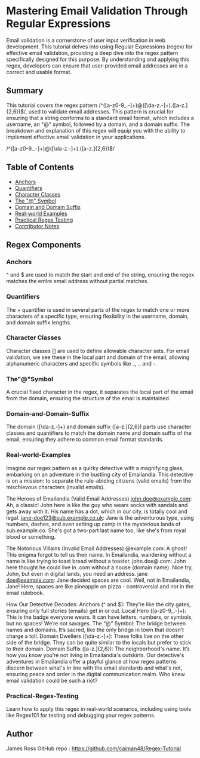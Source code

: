 # Mastering Email Validation Through Regular Expressions
Email validation is a cornerstone of user input verification in web development. This tutorial delves into using Regular Expressions (regex) for effective email validation, providing a deep dive into the regex pattern specifically designed for this purpose. By understanding and applying this regex, developers can ensure that user-provided email addresses are in a correct and usable format.

## Summary

This tutorial covers the regex pattern /^([a-z0-9_\.-]+)@([\da-z\.-]+)\.([a-z\.]{2,6})$/, used to validate email addresses. This pattern is crucial for ensuring that a string conforms to a standard email format, which includes a username, an "@" symbol, followed by a domain, and a domain suffix. The breakdown and explanation of this regex will equip you with the ability to implement effective email validation in your applications.

/^([a-z0-9_\.-]+)@([\da-z\.-]+)\.([a-z\.]{2,6})$/


## Table of Contents

- [Anchors](#anchors)
- [Quantifiers](#quantifiers)
- [Character Classes](#character-classes)
- [The "@" Symbol](#The"@"Symbol)
- [Domain and Domain Suffix](#Domain-and-Domain-Suffix)
- [Real-world Examples](#Real-world-Examples)
- [Practical Regex Testing](#Practical-Regex-Testing)
- [Contributor Notes](#Contribution-Notes)

## Regex Components

### Anchors
^ and $ are used to match the start and end of the string, ensuring the regex matches the entire email address without partial matches.

### Quantifiers
The + quantifier is used in several parts of the regex to match one or more characters of a specific type, ensuring flexibility in the username, domain, and domain suffix lengths.

### Character Classes
Character classes [] are used to define allowable character sets. For email validation, we see these in the local part and domain of the email, allowing alphanumeric characters and specific symbols like _, ., and -.

### The"@"Symbol
A crucial fixed character in the regex, it separates the local part of the email from the domain, ensuring the structure of the email is maintained.

### Domain-and-Domain-Suffix
The domain ([\da-z\.-]+) and domain suffix ([a-z\.]{2,6}) parts use character classes and quantifiers to match the domain name and domain suffix of the email, ensuring they adhere to common email format standards.

### Real-world-Examples
Imagine our regex pattern as a quirky detective with a magnifying glass, embarking on an adventure in the bustling city of Emailandia. This detective is on a mission: to separate the rule-abiding citizens (valid emails) from the mischievous characters (invalid emails).

The Heroes of Emailandia (Valid Email Addresses)
john.doe@example.com: Ah, a classic! John here is like the guy who wears socks with sandals and gets away with it. His name has a dot, which in our city, is totally cool and legal.
jane-doe123@sub.example.co.uk: Jane is the adventurous type, using numbers, dashes, and even setting up camp in the mysterious lands of sub.example.co. She's got a two-part last name too, like she's from royal blood or something.

The Notorious Villains (Invalid Email Addresses)
@example.com: A ghost! This enigma forgot to tell us their name. In Emailandia, wandering without a name is like trying to toast bread without a toaster.
john.doe@.com: John here thought he could live in .com without a house (domain name). Nice try, John, but even in digital lands, you need an address.
jane doe@example.com: Jane decided spaces are cool. Well, not in Emailandia, Jane! Here, spaces are like pineapple on pizza - controversial and not in the email rulebook.

How Our Detective Decodes:
Anchors (^ and $): They’re like the city gates, ensuring only full stories (emails) get in or out.
Local Hero ([a-z0-9_\.-]+): This is the badge everyone wears. It can have letters, numbers, or symbols, but no spaces! We’re not savages.
The “@” Symbol: The bridge between names and domains. It’s sacred, like the only bridge in town that doesn’t charge a toll.
Domain Dwellers ([\da-z\.-]+): These folks live on the other side of the bridge. They can be quite similar to the locals but prefer to stick to their domain.
Domain Suffix ([a-z\.]{2,6}): The neighborhood's name. It’s how you know you’re not living in Emailandia's outskirts.
Our detective's adventures in Emailandia offer a playful glance at how regex patterns discern between what's in line with the email standards and what's not, ensuring peace and order in the digital communication realm. Who knew email validation could be such a riot?


### Practical-Regex-Testing
Learn how to apply this regex in real-world scenarios, including using tools like Regex101 for testing and debugging your regex patterns.


## Author

James Ross  GitHub repo : https://github.com/caiman48/Regex-Tutorial

